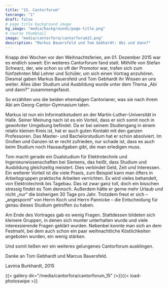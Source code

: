 ```yaml
---
title: "15. Cantorforum"
tenrange: "1"
draft: false
# page title background image
bg_image: "media/backgrounds/page-title.png"
# course thumbnail
image: "media/cantorfora/cantorforum15.png"
description: "Markus Bauersfeld und Tom Gebhardt: Abi und dann?"
---
```


Knapp drei Wochen vor den Weihnachtsferien, am 01. Dezember 2015 war es endlich soweit: Ein weiteres Cantorforum fand statt. Mithilfe von Stefan Schwarz, der, wie schon so oft der Promotor war, trafen sich zum fünfzehnten Mal Lehrer und Schüler, um sich einen Vortrag anzuhören. Diesmal gaben Markus Bauersfeld und Tom Gebhardt ihr Wissen an uns weiter. Alles über Studium und Ausbildung wurde unter dem Thema „Abi und dann?“ zusammengefasst.

So erzählten uns die beiden ehemaligen Cantorianer, was sie nach ihrem Abi am Georg-Cantor-Gymnasium taten.

Markus ist nun ein Informatikstudent an der Martin-Luther-Universität in Halle. Seiner Meinung nach ist es ein Vorteil, dass er sich somit noch in gewohnter Umgebung befindet. Da er bei seinem Studiengang in einem relativ kleinen Kreis ist, hat er auch guten Kontakt mit den ganzen Professoren. Das Master- und Bachelorstudium hat er schon absolviert. Im Großen und Ganzen ist er recht zufrieden, nur schade ist, dass es auch beim Studium noch Hausaufgaben gibt, die man erledigen muss.

Tom macht gerade ein Dualstudium für Elektrotechnik und Ingenieurwissenschaften bei Siemens, das heißt, dass Studium und Ausbildung gleichzeitig meistert. Dies verbindet Geld, Zeit und Interessen. Ein weiterer Vorteil ist die viele Praxis, zum Beispiel kann man öfters in Arbeitsgruppen praktische Arbeiten verrichten. Es wird vieles behandelt, von Elektrotechnik bis Tagebau. Das ist zwar ganz toll, doch ein bisschen stressig findet es Tom dennoch. Außerdem hätte er gerne mehr Urlaub und nicht „nur“ die bisherigen 30 Tage pro Jahr. Trotzdem freut er sich – „angespornt“ von Herrn Koch und  Herrn Pannicke – die Entscheidung für genau dieses Studium getroffen zu haben.

Am Ende des Vortrages gab es wenig Fragen. Stattdessen bildeten sich kleinere Gruppen, in denen sich munter unterhalten wurde und viele interessierende Fragen geklärt wurden. Nebenbei konnte man sich an dem Festmahl, bei dem auch schon ein paar weihnachtliche Köstlichkeiten angeboten wurden, ein wenig stärken.

Und somit ließen wir ein weiteres gelungenes Cantorforum ausklingen.

Danke an Tom Gebhardt und Marcus Bauersfeld.

Lavinia Burkhardt, 2015

{{< gallery dir="/media/cantorfora/cantorforum_15" />}}{{< load-photoswipe >}}

